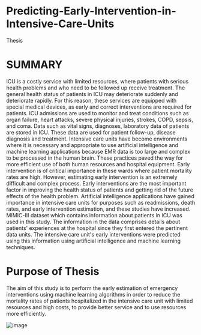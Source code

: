 # Predicting-Early-Intervention-in-Intensive-Care-Units
Thesis

# SUMMARY
ICU is a costly service with limited resources, where patients with serious health problems and who need to be followed up receive treatment. The general health status of patients in ICU may deteriorate suddenly and deteriorate rapidly. For this reason, these services are equipped with special medical devices, as early and correct interventions are required for patients.
ICU admissions are used to monitor and treat conditions such as organ failure, heart attacks, severe physical injuries, strokes, COPD, sepsis, and coma. 
Data such as vital signs, diagnoses, laboratory data of patients are stored in ICU. These data are used for patient follow-up, disease diagnosis and treatment. Intensive care units have become environments where it is necessary and appropriate to use artificial intelligence and machine learning applications because EMR data is too large and complex to be processed in the human brain. These practices paved the way for more efficient use of both human resources and hospital equipment.
Early intervention is of critical importance in these wards where patient mortality rates are high. However, estimating early intervention is an extremely difficult and complex process. Early interventions are the most important factor in improving the health status of patients and getting rid of the future effects of the health problem.
Artificial intelligence applications have gained importance in intensive care units for purposes such as readmissions, death rates, and early intervention estimation, and these studies have increased.
MIMIC-III dataset which contains information about patients in ICU was used in this study. The information in the data comprises details about patients' experiences at the hospital since they first entered the pertinent data units. The intensive care unit's early interventions were predicted using this information using artificial intelligence and machine learning techniques.

# Purpose of Thesis
The aim of this study is to perform the early estimation of emergency interventions using machine learning algorithms in order to reduce the mortality rates of patients hospitalized in the intensive care unit with limited resources and high costs, to provide better service and to use resources more efficiently.

![image](https://github.com/ozgeyilmaaz/Predicting-Early-Intervention-in-Intensive-Care-Units/assets/79103460/a6376aab-75bb-4111-a057-0c0884b87b4e)

